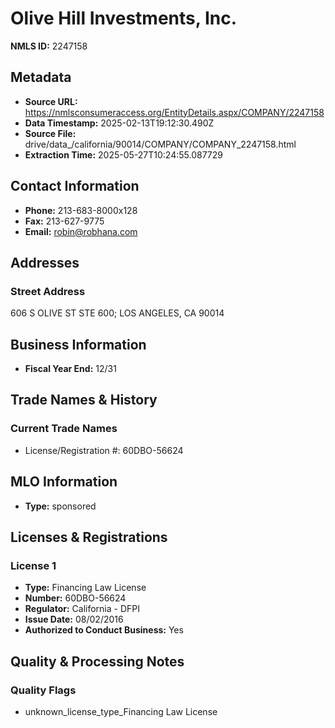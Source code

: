 # Olive Hill Investments, Inc.

**NMLS ID:** 2247158

## Metadata
- **Source URL:** https://nmlsconsumeraccess.org/EntityDetails.aspx/COMPANY/2247158
- **Data Timestamp:** 2025-02-13T19:12:30.490Z
- **Source File:** drive/data_/california/90014/COMPANY/COMPANY_2247158.html
- **Extraction Time:** 2025-05-27T10:24:55.087729

## Contact Information
- **Phone:** 213-683-8000x128
- **Fax:** 213-627-9775
- **Email:** robin@robhana.com

## Addresses
### Street Address
606 S OLIVE ST STE 600; LOS ANGELES, CA 90014

## Business Information
- **Fiscal Year End:** 12/31

## Trade Names & History
### Current Trade Names
- License/Registration #: 60DBO-56624

## MLO Information
- **Type:** sponsored

## Licenses & Registrations

### License 1
- **Type:** Financing Law License
- **Number:** 60DBO-56624
- **Regulator:** California - DFPI
- **Issue Date:** 08/02/2016
- **Authorized to Conduct Business:** Yes

## Quality & Processing Notes
### Quality Flags
- unknown_license_type_Financing Law License
